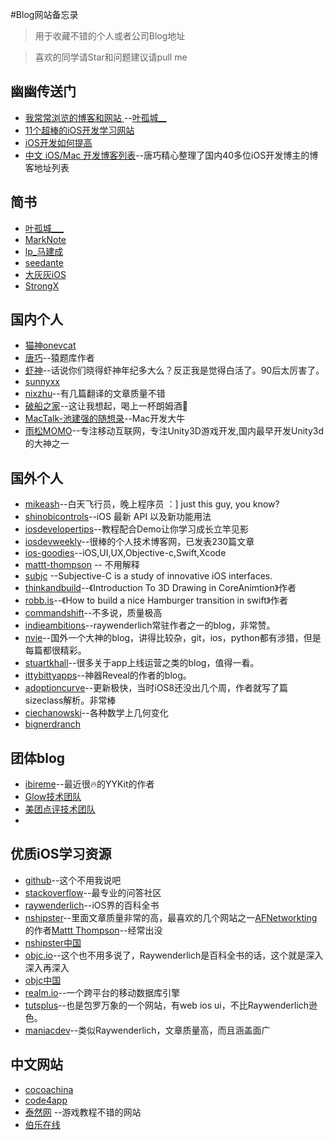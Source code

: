 #Blog网站备忘录

> 用于收藏不错的个人或者公司Blog地址

> 喜欢的同学请Star和问题建议请pull me

## 幽幽传送门
* [我常常浏览的博客和网站
](http://www.jianshu.com/p/e5353a1a752c) --[叶孤城__](http://www.jianshu.com/users/b82d2721ba07)
* [11个超棒的iOS开发学习网站](http://www.cocoachina.com/ios/20150626/11348.html)
* [iOS开发如何提高](http://blog.devtang.com/blog/2014/07/27/ios-levelup-tips/)
* [中文 iOS/Mac 开发博客列表](https://github.com/tangqiaoboy/iOSBlogCN-)--唐巧精心整理了国内40多位iOS开发博主的博客地址列表



## 简书
* [叶孤城___](http://www.jianshu.com/users/b82d2721ba07/latest_articles)
* [MarkNote](http://www.jianshu.com/users/39eeabac725a/latest_articles)
* [lp_马建成](http://www.jianshu.com/users/384f80cdc57b/latest_articles)
* [seedante
](http://www.jianshu.com/users/7ba5d9065301/latest_articles)
* [大灰灰iOS](http://www.jianshu.com/users/960f3b94323a/latest_articles)
* [StrongX](http://www.jianshu.com/users/56475732c6e9/latest_articles)



## 国内个人
* [猫神onevcat](http://onevcat.com/?from=inf&wvr=5&loc=infblog)
* [唐巧](http://blog.devtang.com/)--猿题库作者
* [虾神](http://blog.txx.im/?from=inf&wvr=5&loc=infblog)--话说你们晓得虾神年纪多大么？反正我是觉得白活了。90后太厉害了。
* [sunnyxx](http://blog.sunnyxx.com/2015/05/17/cell-height-calculation/)
* [nixzhu](https://github.com/nixzhu/dev-blog)--有几篇翻译的文章质量不错
* [破船之家](http://beyondvincent.com)--这让我想起，喝上一杯朗姆酒🍺
* [MacTalk-池建强的随想录](http://macshuo.com/?page_id=93)--Mac开发大牛
* [雨松MOMO](http://www.xuanyusong.com)--专注移动互联网，专注Unity3D游戏开发,国内最早开发Unity3d的大神之一

## 国外个人
* [mikeash](https://www.mikeash.com)--白天飞行员，晚上程序员 ：] just this guy, you know?
* [shinobicontrols](https://www.shinobicontrols.com/blog)--iOS 最新 API 以及新功能用法
* [iosdevelopertips](http://iosdevelopertips.com/user-interface/custom-visual-calendar-control-for-ios.html)--教程配合Demo让你学习成长立竿见影
* [iosdevweekly](http://iosdevweekly.com)--很棒的个人技术博客网，已发表230篇文章
* [ios-goodies](http://ios-goodies.com)--iOS,UI,UX,Objective-c,Swift,Xcode
* [mattt-thompson](http://nshipster.cn/authors/mattt-thompson/) -- 不用解释
* [subjc](http://subjc.com) --Subjective-C is a study of innovative iOS interfaces.
* [thinkandbuild](http://www.thinkandbuild.it)--《Introduction To 3D Drawing in CoreAnimtion》作者
* [robb.is](http://robb.is/)--《How to build a nice Hamburger transition in swift》作者
* [commandshift](http://commandshift.co.uk)--不多说，质量极高
* [indieambitions](http://indieambitions.com/)--raywenderlich常驻作者之一的blog，非常赞。
* [nvie](http://nvie.com)--国外一个大神的blog，讲得比较杂，git，ios，python都有涉猎，但是每篇都很精彩。
* [stuartkhall](http://stuartkhall.com)--很多关于app上线运营之类的blog，值得一看。
* [ittybittyapps](http://blog.ittybittyapps.com)--神器Reveal的作者的blog。
* [adoptioncurve](http://adoptioncurve.net/)--更新极快，当时iOS8还没出几个周，作者就写了篇sizeclass解析。非常棒
* [ciechanowski](http://ciechanowski.me)--各种数学上几何变化
* [bignerdranch](https://www.bignerdranch.com/blog/)

## 团体blog
* [ibireme](http://blog.ibireme.com)--最近很🔥的YYKit的作者
* [Glow技术团队](http://tech.glowing.com/cn/)
* [美团点评技术团队](http://tech.meituan.com)
* 


## 优质iOS学习资源
* [github](https://github.com)--这个不用我说吧
* [stackoverflow](http://stackoverflow.com)--最专业的问答社区
* [raywenderlich]( http://www.raywenderlich.com)--iOS界的百科全书
* [nshipster](http://nshipster.com)--里面文章质量非常的高，最喜欢的几个网站之一[AFNetworkting](https://github.com/AFNetworking/AFNetworking)的作者[Mattt Thompson](http://nshipster.com/authors/mattt-thompson/)--经常出没
* [nshipster中国](http://nshipster.cn)
* [objc.io](http://www.objc.io)--这个也不用多说了，Raywenderlich是百科全书的话，这个就是深入深入再深入
* [objc中国](http://objcio.cn)
* [realm.io](https://realm.io)--一个跨平台的移动数据库引擎
* [tutsplus](http://tutsplus.com/)--也是包罗万象的一个网站，有web ios ui，不比Raywenderlich逊色。
* [maniacdev](https://maniacdev.com)--类似Raywenderlich，文章质量高，而且涵盖面广

## 中文网站
* [cocoachina](http://www.cocoachina.com)
* [code4app](http://www.code4app.com)
* [泰然网](http://www.tairan.com) --游戏教程不错的网站
* [伯乐在线](http://blog.jobbole.com)

